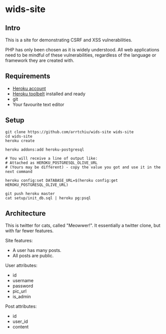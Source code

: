 wids-site
===========

Intro
-----

This is a site for demonstrating CSRF and XSS vulnerabilities.

PHP has only been chosen as it is widely understood. All web applications need to be mindful of these vulnerabilities, regardless of the language or framework they are created with.

Requirements
------------

- [Heroku account](https://heroku.com/)
- [Heroku toolbelt](https://toolbelt.heroku.com/) installed and ready
- git
- Your favourite text editor

Setup
-----

    git clone https://github.com/arrtchiu/wids-site wids-site
    cd wids-site
    heroku create

    heroku addons:add heroku-postgresql
    
    # You will receive a line of output like:
    # Attached as HEROKU_POSTGRESQL_OLIVE_URL
    # (Yours may be different) - copy the value you got and use it in the next command

    heroku config:set DATABASE_URL=$(heroku config:get HEROKU_POSTGRESQL_OLIVE_URL)

    git push heroku master
    cat setup/init_db.sql | heroku pg:psql

Architecture
------------

This is twitter for cats, called "Meowwer!". It essentially a twitter clone, but with far fewer features.

Site features:

- A user has many posts.
- All posts are public.

User attributes:

- id
- username
- password
- pic_url
- is_admin

Post attributes:

- id
- user_id
- content
